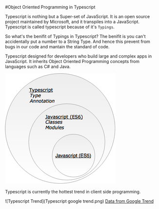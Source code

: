 #Object Oriented Programming in Typescript

Typescript is nothing but a Super-set of JavaScript. It is an open source project maintained by Microsoft, and it transpiles into a JavaScript. Typescript is called typescript because of it's `Typings`. 

So what's the benifit of Typings in Typescript? The benifit is you can't accidentally put a number to a String Type. And hence this prevent from bugs in our code and mantain the standard of code.

Typescript designed for developers who build large and complex apps in JavaScript. It inherits Object Oriented Programming concepts from languages such as C\# and Java.

![Typescript](ts1.png)


Typescript is currently the hottest trend in client side programming.

![Typescript Trend](Typescript google trend.png)
[Data from Google Trend](https://www.google.com/trends/explore?date=all&q=TypeScript)


